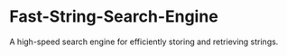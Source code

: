 # Fast-String-Search-Engine
A high-speed search engine for efficiently storing and retrieving strings.
